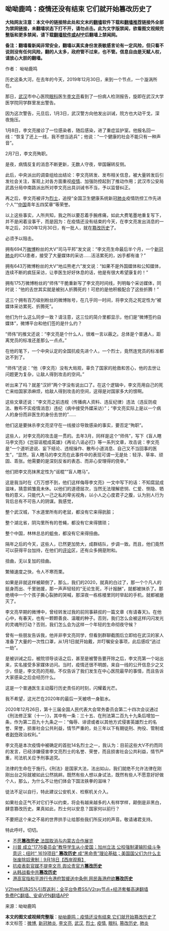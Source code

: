  <h2>呦呦鹿鸣：疫情还没有结束 它们就开始篡改历史了</h2> <p class="notice"><b>大陆网友注意：本文中的链接除此处和文末的<a href="https://github.com/bannedbook/fanqiang" >翻墙</a>软件下载和<a href="https://github.com/killgcd/justmysocks/blob/master/README.md">翻墙推荐</a>链接外全部为禁网链接，未翻墙状态下打不开，请勿点击。此为文字版禁闻，欲看图文视频完整版和更多禁闻，请下载<a href="https://github.com/bannedbook/fanqiang">翻墙软件或APP</a>后翻墙上禁闻网。</p><p>备注：翻墙看新闻非常安全，翻墙以真实身份发表敏感言论有一定风险，但只看不说则没有任何风险，翻的人太多，政府管不过来，也不管。信息自由是天赋人权，请放心大胆的翻墙。</b></p>  <div class="entry"> <p>作者： 呦呦鹿鸣</p> <p>历史这条大河，在去年的今天，2019年12月30日，来到一个节点，一个漩涡所在。</p> <p>那日，<a href="https://www.bannedbook.org/bnews/tag/%e6%ad%a6%e6%b1%89/" class="st_tag internal_tag" rel="tag" title="标签 武汉 下的日志">武汉</a>市中心医院<a href="https://www.bannedbook.org/bnews/tag/%e7%9c%bc%e7%a7%91/" class="st_tag internal_tag" rel="tag" title="标签 眼科 下的日志">眼科</a>医生<a href="https://www.bannedbook.org/bnews/tag/%e6%9d%8e%e6%96%87%e4%ba%ae/" class="st_tag internal_tag" rel="tag" title="标签 李文亮 下的日志">李文亮</a>看到了一份病人检测报告，旋即在武汉大学医学院同学群里发出警告。</p> <p>因为这次警告，元旦后，1月3日，武汉警方向他发出训诫，院方也大动干戈，深夜施压。</p> <p>1月8日，李文亮接诊了一位感染者，随后感染，进了重症监护室。他报名回一线：“恢复了还上一线，我不想当逃兵”；他说：“一个健康的社会不能只有一种声音”。</p> <p>2月7日，李文亮殉职。</p> <p>是夜，病情反复的消息不断更新，无数人守夜，举国辗转反侧。</p> <p>此后，中央派出的调查组给出结论：李文亮转发、发布相关信息，被大量转发后引发社会关注，客观上对各方面重视<a href="https://www.bannedbook.org/bnews/tag/%E7%96%AB%E6%83%85/" class="st_tag internal_tag" rel="tag" title="标签 疫情 下的日志">疫情</a>、加强防控起到了推动作用；武汉市公安局武昌分局中南路派出所对李文亮出具训诫书不当，予以监督纠正。</p> <p>再之后，李文亮被评为<a href="https://www.bannedbook.org/bnews/tag/%E7%83%88%E5%A3%AB/" class="st_tag internal_tag" rel="tag" title="标签 烈士 下的日志">烈士</a>，追授“全国卫生健康系统新冠<a href="https://www.bannedbook.org/bnews/tag/%e8%82%ba%e7%82%8e/" class="st_tag internal_tag" rel="tag" title="标签 肺炎 下的日志">肺炎</a>疫情防控工作先进个人”“<span class='wp_keywordlink_affiliate'><a href="https://www.bannedbook.org/" title="中国" target="_blank">中国</a></span>青年五四奖章”等荣誉。</p> <p>以上这些事实，人所共知，我之所以要忍着手腕疼痛，如此大费笔墨地重复写下，并不是闲着没事干，而是因为：在疫情还没有结束的今天，在李文亮发出消息的一年之后，2020年12月30日，有一批人，就在<a href="https://www.bannedbook.org/bnews/tag/%E7%AF%A1%E6%94%B9%E5%8E%86%E5%8F%B2/" class="st_tag internal_tag" rel="tag" title="标签 篡改历史 下的日志">篡改历史</a>了。</p> <p>必须予以阻击。</p>  <p>拥有694万<a href="https://www.bannedbook.org/bnews/tag/%e5%be%ae%e5%8d%9a/" class="st_tag internal_tag" rel="tag" title="标签 微博 下的日志">微博</a>粉丝的大V“司马平邦”发文说：“李文亮生命最后半个月，一个<a href="https://www.bannedbook.org/bnews/tag/%e6%96%b0%e5%86%a0%e8%82%ba%e7%82%8e/" class="st_tag internal_tag" rel="tag" title="标签 新冠肺炎 下的日志">新冠肺炎</a>的ICU患者，接受了大量媒体的采访……活活累死的，凶手都有谁？”</p> <p>拥有643万微博粉丝的大V“地瓜熊老六”发文说：“如果不是外国媒体和公知媒体，连续不断的疯狂采访，让李医生好好休息的话，他是有很大希望康复的！”</p> <p>拥有175万微博粉丝的“师伟”干脆重新写了李文亮时间线，列明每个采访媒体，同时说：“他的去世其实就是被别人折腾死的！可悲的是他积极配合了这些折腾！”</p> <p>这三个拥有百万级别粉丝的微博账号，在几乎同一时间，将李文亮之死定性为“被媒体采访累死、折腾死”。</p> <p>他们为什么这么同步一致？请注意，这三位的简介里都显示，他们是“微博签约自媒体”，微博平台和他们签的是什么约？</p> <p>“师伟”的推文还说：“李文亮是个什么人，很难一言以蔽之。总体是个普通人，距离党员的标准还差那么一点点。”</p> <p>在他的笔下，一个中央认定的全国抗疫先进个人，一个烈士，竟然连党员的标准都达不到了。</p> <p>“师伟”还说：“他（李文亮）没有大局观，辜负了国家的抢救和苦心，他的去世让问题更为复杂，让敌人得到攻击的空间。”</p> <p>听出来了吗？就差“汉奸”两个字没有说出口了。在这个逻辑中，李文亮用自己的死亡来给国家添麻烦，给敌人得到攻击的空间，这得是对国家多大的恨啊。</p> <p>这些文章还说：“李文亮之前违规（传播病人资料、违反纪律）违法（违反防疫法、散布不实疫情消息）违纪（病中接受外媒采访）”；“李文亮实际上是以一个病人的身份而非医生的身份去世的”……</p> <p>他们这是要抹杀李文亮坚守在一线接诊导致感染的事实，要否定“殉职”。</p>  <p>这些人，对李文亮的攻击是一贯的。去年3月，同样是这个“师伟”，写下《盲人瞎马李文亮》《岂容谣棍成英雄》《再论八谣必打》等一系列文章，攻击说：李文亮是“一个道听途说、妄下结论、违规操作、散布小道消息、自己又不当回事的医生”，“显然，盲人瞎马的李文亮在此事件中的表现可谓一无是处：轻浮、草率、顽固、乖张。他需要的是深刻反省的表态、而非心安理得的侥幸。”</p> <p>他们把李文亮抹黑定性为“谣棍”“盲人瞎马”。</p> <p>这是我当时在《万万想不到，他们这样侮辱李文亮》一文中写下的话：不知腐鼠成滋味，猜意鹓雏竟未休。以他们的道德层次，当然无法理解悲悯、仁爱、恻隐、牺牲的意义，只能代入一己之私的卑劣视角，以小人之心度君子之腹，认为别人行为背后总有不可告人的阴谋。我感觉，</p> <p>整个武汉城，下水道里所有的老鼠，都没有它来得肮脏；</p> <p>整个湖北省，阴沟里所有的苍蝇，都没有它来得猥琐；</p> <p>整个中国，林林总总的蛆虫，都没有它来得扭曲。</p> <p>隔年之后的今天，这些人，已然更加势大，成群结队，步调一致。而且，他们竟然可以获得平台加持，在他们的<span class='wp_keywordlink_affiliate'><a href="https://www.bannedbook.org/bnews/comments/" title="新闻评论" target="_blank">评论</a></span>区，还有众多拥趸附和。</p> <p>扭曲，无以复加的扭曲。</p> <p>繁殖速度之快，令人不寒而栗。</p> <p>如果是非就这样被颠倒了，那么，我们的2020，就真的白过了，那一个个凡人的挺身而出、千里驰援，那一声声轻轻的“无论生死，不计报酬”，就都被抹杀了。那绝境中一个个孩子撕心裂肺的哭喊，那深夜一栋栋楼里同时举起的手机，就都被磨灭了。</p> <p>李文亮早期的微博中，曾经转发过我的前同事耕叔的一篇文章《有请春天》。在他心中，有春天，也有一颗颗善良、温暖的种子。否则，我们怎么会被这样闪闪发光的灵魂所打动？否则，我们怎么会为这样一个年轻的生命彻夜守候？</p>  <p>曾有一些朋友告诉我，他并非李文亮同学，但看到群聊截图后立即给在武汉的家人准备了大量的一次性口罩，从1月1日就开始戴，并叮嘱安全事项，此后感叹“逃过一劫”。</p> <p>是被训诫之后，被院领导谈话之后，甚至是被警告要开除之后，李文亮第一个站出来，实名接受多家媒体访问。当时，疫情还很不明朗，来自一线的公开信息少之又少，但是，李文亮的亮相，不仅告诉了我们发生在中心医院最早的事情，而且告诉大家感染之后会经历什么。</p> <p>这是一个普通医生主动履行历史责任的时刻，闪耀着光芒。</p> <p>我不希望，这光芒在2020年的最后一天被喷一身脏水。</p> <p>2020年12月26日，第十三届全国人民代表大会常务委员会第二十四次会议通过《刑法修正案（十一）》，其中有一条：三十五、在刑法第二百九十九条后增加一条，作为第二百九十九条之一：“侮辱、诽谤或者以其他方式侵害英雄烈士的名誉、荣誉，损害社会公共利益，情节严重的，处三年以下有期徒刑、拘役、管制或者<span class='wp_keywordlink'><a href="https://www.bannedbook.org/forum2/topic21.html" title="《剥夺》 黄建民 著" target="_blank">剥夺</a></span>政治权利。”</p> <p>李文亮是本次疫情中被确定的首批14名烈士之一，我认为：目前这些大V不约而同的发言，已经涉嫌侵害李文亮烈士的名誉、荣誉，而且损害社会公共利益，情节严重，司法机关应予刑事追究。</p> <p>法律的生命在于施行。《刑法》是国家大法，法出如山，我们就绝不允许法律在刚刚出台之际就被如此公然挑衅。既然有些人想以身试法，既然有些人不愿意好好做个人，那么，为什么不让他们体会下国法铁拳的滋味？</p> <p>徒法不足以自行，特此建议公安机关、检察机关介入。</p> <p>如果社会正气不对它们予以约束，将会有越来越多的人有样学样，颠倒是非黑白，肆意篡改历史。果真如此，烈士何以安息？国家何以前行？</p> <p>不要把这个来之不易的世界拱手让给那些我们所反对的声音。敬请诸君支持。</p> <p>特此呼吁。切切。</p>  <ul class='op-related-articles' title='相关阅读'> <li><a href='https://www.bannedbook.org/bnews/comments/20201102/1424089.html' target='_blank'>不愿<b>篡改历史</b> 法国取消与内蒙古合作展览</a></li> <li><a href='https://www.bannedbook.org/bnews/bannedvideo/20200919/1399322.html' target='_blank'>川普 成立“1776委员会”教导学生从小爱国；加州立法 公校强制灌输阶级斗争意识；纽时“ 1619项目” <b>篡改历史</b> 成“黑命贵”理论基础；美国国父们为什么主张废除奴隶制｜9月18日【西岸观察】</a></li> <li><a href='https://www.bannedbook.org/bnews/ssgc/20200909/1393592.html' target='_blank'>抗疫表彰官媒不提李文亮 舆论责官方<b>篡改历史</b></a></li> <li><a href='https://www.bannedbook.org/bnews/lifebaike/20200909/1393250.html' target='_blank'>从韩战看中共<b>篡改历史</b></a></li> <li><a href='https://www.bannedbook.org/bnews/cnnews/hknews/20200822/1384053.html' target='_blank'>港高官指和平游行令港府暂缓送中条例 网民轰港府欲<b>篡改历史</b></a></li> </ul> <p class="texttj"> <a href="https://github.com/bannedbook/fanqiang/wiki/V2ray%E6%9C%BA%E5%9C%BA" target="_blank">V2free机场25%引荐返利：全平台免费SS/V2ray节点+经济套餐高速翻墙</a><br/> <a href="https://github.com/bannedbook/fanqiang/wiki/%E7%A6%81%E9%97%BB%E7%BD%91%E5%AE%89%E5%8D%93%E7%BF%BB%E5%A2%99%E6%96%B0%E9%97%BBAPP" target="_blank">免费PC翻墙、安卓VPN翻墙APP</a></p><p> 来源：呦呦鹿鸣 </p><a name='sharetosocial'></a>       <div><b>本文的图文或视频完整版</b>：<a href='https://www.bannedbook.org/bnews/comments/20201231/1458279.html'>呦呦鹿鸣：疫情还没有结束 它们就开始篡改历史了</a></div>  </div><!--END ENTRY--> <div class="postfooter"> <div>本文标签：<a href="https://www.bannedbook.org/bnews/tag/%e5%be%ae%e5%8d%9a/" rel="tag">微博</a>, <a href="https://www.bannedbook.org/bnews/tag/%e6%96%b0%e5%86%a0%e8%82%ba%e7%82%8e/" rel="tag">新冠肺炎</a>, <a href="https://www.bannedbook.org/bnews/tag/%e6%9d%8e%e6%96%87%e4%ba%ae/" rel="tag">李文亮</a>, <a href="https://www.bannedbook.org/bnews/tag/%e6%ad%a6%e6%b1%89/" rel="tag">武汉</a>, <a href="https://www.bannedbook.org/bnews/tag/%E7%83%88%E5%A3%AB/" rel="tag">烈士</a>, <a href="https://www.bannedbook.org/bnews/tag/%E7%96%AB%E6%83%85/" rel="tag">疫情</a>, <a href="https://www.bannedbook.org/bnews/tag/%e7%9c%bc%e7%a7%91/" rel="tag">眼科</a>, <a href="https://www.bannedbook.org/bnews/tag/%E7%AF%A1%E6%94%B9%E5%8E%86%E5%8F%B2/" rel="tag">篡改历史</a>, <a href="https://www.bannedbook.org/bnews/tag/%e8%82%ba%e7%82%8e/" rel="tag">肺炎</a></div>  </div><!--END POSTFOOTER--> 